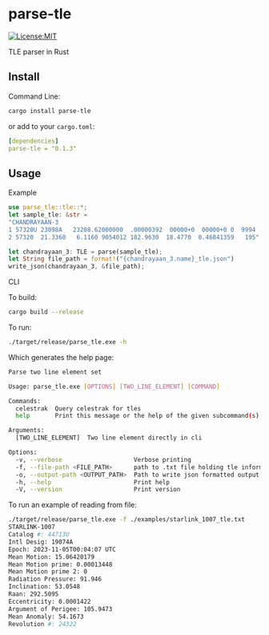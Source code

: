 # parse-tle

[![License:MIT](https://img.shields.io/badge/License-MIT-yellow.svg)](https://opensource.org/licenses/MIT)

TLE parser in Rust

## Install

Command Line:

```bash
cargo install parse-tle
```

or add to your `cargo.toml`:

```.yml
[dependencies]
parse-tle = "0.1.3"
```

## Usage

Example

```rust
use parse_tle::tle::*;
let sample_tle: &str = 
"CHANDRAYAAN-3      
1 57320U 23098A   23208.62000000  .00000392  00000+0  00000+0 0  9994
2 57320  21.3360   6.1160 9054012 182.9630  18.4770  0.46841359   195";

let chandrayaan_3: TLE = parse(sample_tle);
let String file_path = format!("{chandrayaan_3.name}_tle.json")
write_json(chandrayaan_3, &file_path);
```

CLI

To build:

```bash
cargo build --release
```

To run:

```bash
./target/release/parse_tle.exe -h
```

Which generates the help page:

```bash
Parse two line element set

Usage: parse_tle.exe [OPTIONS] [TWO_LINE_ELEMENT] [COMMAND]

Commands:
  celestrak  Query celestrak for tles
  help       Print this message or the help of the given subcommand(s)

Arguments:
  [TWO_LINE_ELEMENT]  Two line element directly in cli

Options:
  -v, --verbose                    Verbose printing
  -f, --file-path <FILE_PATH>      path to .txt file holding tle information
  -o, --output-path <OUTPUT_PATH>  Path to write json formatted output
  -h, --help                       Print help
  -V, --version                    Print version
```

To run an example of reading from file:

```bash
./target/release/parse_tle.exe -f ./examples/starlink_1007_tle.txt
STARLINK-1007
Catalog #: 44713U
Intl Desig: 19074A
Epoch: 2023-11-05T00:04:07 UTC
Mean Motion: 15.06420179
Mean Motion prime: 0.00013448
Mean Motion prime 2: 0
Radiation Pressure: 91.946
Inclination: 53.0548
Raan: 292.5095
Eccentricity: 0.0001422
Argument of Perigee: 105.9473
Mean Anomaly: 54.1673
Revolution #: 24322
```
